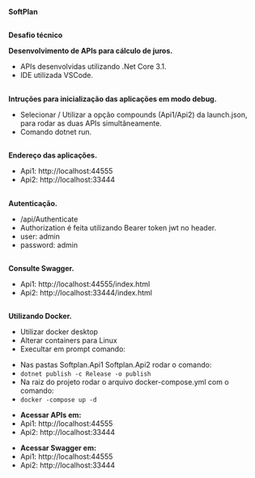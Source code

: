 <div class="Box-body">

<article class="markdown-body entry-content p-5" itemprop="text"><p><strong>SoftPlan</strong></p>

<h1></h1>
          
<p><strong>Desafio técnico</strong></p>
<p><strong>Desenvolvimento de APIs para cálculo de juros.</strong></p>
<ul>
<li>APIs desenvolvidas utilizando .Net Core 3.1.</li>
<li>IDE utilizada VSCode.</li>
</ul>

<h1></h1>

<p><strong>Intruções para inicialização das aplicações em modo debug.</strong></p>
<ul>
<li>Selecionar / Utilizar a opção compounds (Api1/Api2) da launch.json, para rodar as duas APIs simultâneamente.</li>
<li>Comando dotnet run.</li>
</ul>

<h1></h1>

<p><strong>Endereço das aplicações.</strong></p>
<ul>
<li>Api1: http://localhost:44555</li>
<li>Api2: http://localhost:33444</li>
</ul>

<h1></h1>

<p><strong>Autenticação.</strong></p>
<ul>       
<li>/api/Authenticate</li>
<li>Authorization é feita utilizando Bearer token jwt no header.</li>  
<li>user: admin</li>
<li>password: admin</li>         
</ul>

<h1></h1>

<p><strong>Consulte Swagger.</strong></p>
<ul>
<li>Api1: http://localhost:44555/index.html</li>
<li>Api2: http://localhost:33444/index.html</li>
</ul>

<h1></h1>

<p><strong>Utilizando Docker.</strong></p>
<ul>
<li>Utilizar docker desktop</li>
<li>Alterar containers para Linux</li>
<li>Execultar em prompt comando:</li>
</ul>

<ul>
<li>Nas pastas Softplan.Api1 Softplan.Api2 rodar o comando:</li>
<li><code>dotnet publish -c Release -o publish</code></li>          
<li>Na raiz do projeto rodar o arquivo docker-compose.yml com o comando:</li>
<li><code>docker -compose up -d</code></li>
</ul>

<ul>
<li><strong>Acessar APIs em:</strong></li>
<li>Api1: http://localhost:44555</li>
<li>Api2: http://localhost:33444</li>
</ul>

<ul>
<li><strong>Acessar Swagger em:</strong></li>
<li>Api1: http://localhost:44555</li>
<li>Api2: http://localhost:33444</li>
</ul>

</div>          
